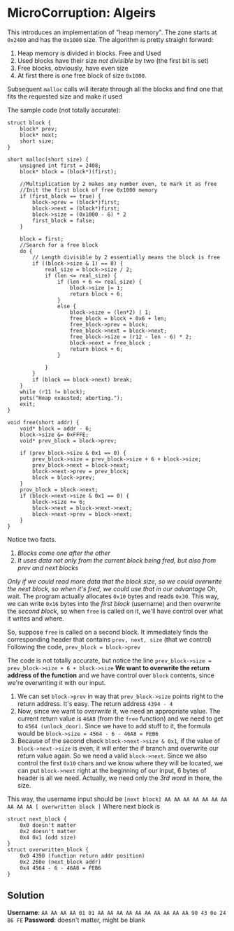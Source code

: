 # MicroCorruption: Algeirs

This introduces an implementation of "heap memory".
The zone starts at `0x2400` and has the `0x1000` size.
The algorithm is pretty straight forward:

1. Heap memory is divided in blocks. Free and Used
2. Used blocks have their size _not divisible_ by two (the first bit is set)
3. Free blocks, obviously, have even size
4. At first there is one free block of size `0x1000`.

Subsequent `malloc` calls will iterate through all the blocks and find one that fits the requested size and make it used

The sample code (not totally accurate):

```
struct block {
	block* prev;
	block* next;
	short size;
}

short malloc(short size) {
	unsigned int first = 2408;
	block* block = (block*)(first);
	
	//Multiplication by 2 makes any number even, to mark it as free
	//Init the first block of free 0x1000 memory
	if (first_block == true) {
		block->prev = (block*)first;
		block->next = (block*)first;
		block->size = (0x1000 - 6) * 2
		first_block = false;
	}

	block = first;
	//Search for a free block
	do {
		// Length divisible by 2 essentially means the block is free
		if ((block->size & 1) == 0) { 
			real_size = block->size / 2;
			if (len <= real_size) {
				if (len + 6 <= real_size) {
					block->size |= 1;
					return block + 6;
				}
				else {
					block->size = (len*2) | 1;
					free_block = block + 0x6 + len;
					free_block->prev = block;
					free_block->next = block->next;
					free_block->size = (r12 - len - 6) * 2;
					block->next = free_block ;
					return block + 6;
				}

			}		
		}
		if (block == block->next) break;
	}
	while (r11 != block);
	puts("Heap exausted; aborting.");
	exit;
}

void free(short addr) {
	void* block = addr - 6;
	block->size &= 0xFFFE;
	void* prev_block = block->prev;

	if (prev_block->size & 0x1 == 0) {
		prev_block->size = prev_block->size + 6 + block->size;
		prev_block->next = block->next;
		block->next->prev = prev_block;
		block = block->prev;
	}
	prov_block = block->next;
	if (block->next->size & 0x1 == 0) {
		block->size += 6;
		block->next = block->next->next;
		block->next->prev = block->next;
	}
}
```
Notice two facts.
1. _Blocks come one after the other_
2. _It uses data not only from the current block being fred, but also from prev and next blocks_

_Only if we could read more data that the block size, so we could overwrite the next block, so when it's fred, we could use that in our advantage_
Oh, wait. The program actually allocates `0x10` bytes and reads `0x30`. 
This way, we can write `0x16` bytes into the _first block_ (username) and then overwrite the _second block_, so when `free` is called on it, we'll have control over what it writes and where.

So, suppose `free` is called on a second block.
It immediately finds the corresponding header that contains `prev, next, size` (that we control)
Following the code, `prev_block = block->prev`

The code is not totally accurate, but notice the line `prev_block->size = prev_block->size + 6 + block->size`
**We want to overwrite the return address of the function** and we have control over `block` contents, since we're overwriting it with our input. 

1. We can set `block->prev` in way that `prev_block->size` points right to the return address. It's easy. The return address `4394 - 4`
2. Now, since we want to _overwrite_ it, we need an appropriate value. The current return value is `46A8` (from the `free` function) and we need to get to `4564 (unlock_door)`. Since we have to add stuff to it, the formula would be `block->size = 4564 - 6 - 46A8 = FEB6`
3. Because of the second check `block->next->size & 0x1`, if the value of `block->next->size` is even, it will enter the if branch and overwrite our return value again. So we need a valid `block->next`. Since we also control the first `0x10` chars and we know where they will be located, we can put `block->next` right at the beginning of our input, 6 bytes of header is all we need. Actually, we need only the _3rd word_ in there, the size. 

This way, the username input should be 
`[next block] AA AA AA AA AA AA AA AA AA AA [ overwritten block ]` 
Where next block is 
```
struct next_block {
    0x0 doesn't matter
    0x2 doesn't matter
    0x4 0x1 (odd size)
}
struct overwritten_block {
    0x0 4390 (function return addr position)
    0x2 260e (next_block addr)
    0x4 4564 - 6 - 46A8 = FEB6
}
```

## Solution
**Username**: `AA AA AA AA 01 01 AA AA AA AA AA AA AA AA AA AA 90 43 0e 24 B6 FE`
**Password**: doesn't matter, might be blank